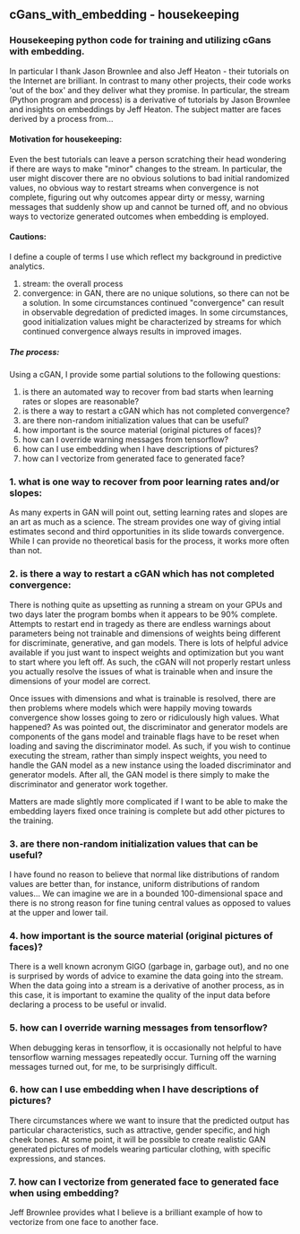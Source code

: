 ## cGans_with_embedding - housekeeping
### Housekeeping python code for training and utilizing cGans with embedding.  
In particular I thank Jason Brownlee and also Jeff Heaton - their tutorials on the Internet are brilliant.  In contrast to many other projects, their code works 'out of the box' and they deliver what they promise.  In particular, the stream (Python program and process) is a derivative of tutorials by Jason Brownlee and insights on embeddings by Jeff Heaton.  The subject matter are faces derived by a process from...  

#### Motivation for housekeeping:

Even the best tutorials can leave a person scratching their head wondering if there are ways to make "minor" changes to the stream.  In particular, the user might discover there are no obvious solutions to bad initial randomized values, no obvious way to restart streams when convergence is not complete, figuring out why outcomes appear dirty or messy, warning messages that suddenly show up and cannot be turned off, and no obvious ways to vectorize generated outcomes when embedding is employed.   

#### Cautions:

I define a couple of terms I use which reflect my background in predictive analytics.  
  1.  stream:  the overall process
  2.  convergence:  in GAN, there are no unique solutions, so there can not be a solution.  In some circumstances continued "convergence" can result in observable degredation of predicted images.  In some circumstances, good initialization values might be characterized by streams for which continued convergence always results in improved images.  

##### The process:

 Using a cGAN, I provide some partial solutions to the following questions:

  1.  is there an automated way to recover from bad starts when learning rates or slopes are reasonable?
  2.  is there a way to restart a cGAN which has not completed convergence?
  3.  are there non-random initialization values that can be useful?
  4.  how important is the source material (original pictures of faces)?
  5.  how can I override warning messages from tensorflow?
  6.  how can I use embedding when I have descriptions of pictures?
  7.  how can I vectorize from generated face to generated face?

### 1.  what is one way to recover from poor learning rates and/or slopes:

As many experts in GAN will point out, setting learning rates and slopes are an art as much as a science.  The stream provides one way of giving intial estimates second and third opportunities in its slide towards convergence.  While I can provide no theoretical basis for the process, it works more often than not.  
 
### 2.  is there a way to restart a cGAN which has not completed convergence:

There is nothing quite as upsetting as running a stream on your GPUs and two days later the program bombs when it appears to be 90% complete.  Attempts to restart end in tragedy as there are endless warnings about parameters being not trainable and dimensions of weights being different for discriminate, generative, and gan models.  There is lots of helpful advice available if you just want to inspect weights and optimization but you want to start where you left off.  As such, the cGAN will not properly restart unless you actually resolve the issues of what is trainable when and insure the dimensions of your model are correct.

Once issues with dimensions and what is trainable is resolved, there are then problems where models which were happily moving towards convergence show losses going to zero or ridiculously high values.  What happened?  As was pointed out, the discriminator and generator models are components of the gans model and trainable flags have to be reset when loading and saving the discriminator model.  As such, if you wish to continue executing the stream, rather than simply inspect weights, you need to handle the GAN model as a new instance using the loaded discriminator and generator models.  After all, the GAN model is there simply to make the discriminator and generator work together.  

Matters are made slightly more complicated if I want to be able to make the embedding layers fixed once training is complete but add other pictures to the training.    

### 3.  are there non-random initialization values that can be useful?
I have found no reason to believe that normal like distributions of random values are better than, for instance, uniform distributions of random values...  We can imagine we are in a bounded 100-dimensional space and there is no strong reason for fine tuning central values as opposed to values at the upper and lower tail.   
 
### 4.  how important is the source material (original pictures of faces)?
There is a well known acronym GIGO (garbage in, garbage out), and no one is surprised by words of advice to examine the data going into the stream.  When the data going into a stream is a derivative of another process, as in this case, it is important to examine the quality of the input data before declaring a process to be useful or invalid.  
 
### 5.  how can I override warning messages from tensorflow?
When debugging keras in tensorflow, it is occasionally not helpful to have tensorflow warning messages repeatedly occur.  Turning off the warning messages turned out, for me, to be surprisingly difficult.   
 
### 6.  how can I use embedding when I have descriptions of pictures?
There circumstances where we want to insure that the predicted output has particular characteristics, such as attractive, gender specific, and high cheek bones.  At some point, it will be possible to create realistic GAN generated pictures of models wearing particular clothing, with specific expressions, and stances.  
 
### 7.  how can I vectorize from generated face to generated face when using embedding?
Jeff Brownlee provides what I believe is a brilliant example of how to vectorize from one face to another face.  
 
